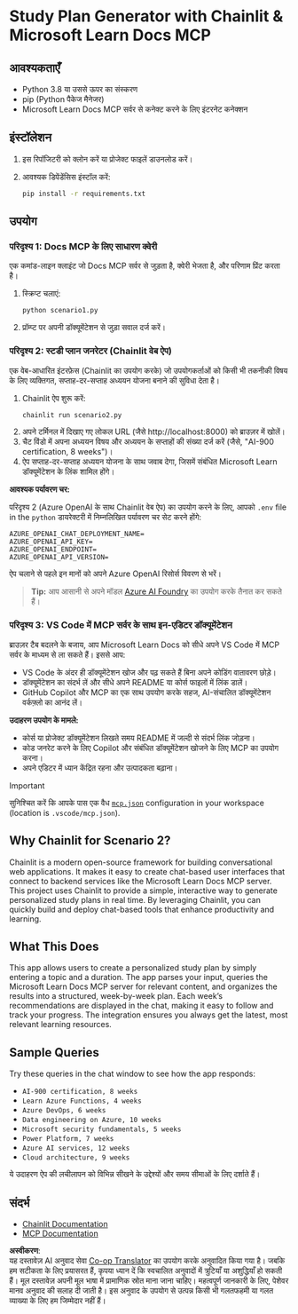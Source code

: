 <!--
CO_OP_TRANSLATOR_METADATA:
{
  "original_hash": "a05fb941810e539147fec53aaadbb6fd",
  "translation_date": "2025-06-21T14:28:02+00:00",
  "source_file": "09-CaseStudy/docs-mcp/solution/python/README.md",
  "language_code": "hi"
}
-->
# Study Plan Generator with Chainlit & Microsoft Learn Docs MCP

## आवश्यकताएँ

- Python 3.8 या उससे ऊपर का संस्करण
- pip (Python पैकेज मैनेजर)
- Microsoft Learn Docs MCP सर्वर से कनेक्ट करने के लिए इंटरनेट कनेक्शन

## इंस्टॉलेशन

1. इस रिपॉजिटरी को क्लोन करें या प्रोजेक्ट फाइलें डाउनलोड करें।
2. आवश्यक डिपेंडेंसिस इंस्टॉल करें:

   ```bash
   pip install -r requirements.txt
   ```

## उपयोग

### परिदृश्य 1: Docs MCP के लिए साधारण क्वेरी  
एक कमांड-लाइन क्लाइंट जो Docs MCP सर्वर से जुड़ता है, क्वेरी भेजता है, और परिणाम प्रिंट करता है।

1. स्क्रिप्ट चलाएं:  
   ```bash
   python scenario1.py
   ```  
2. प्रॉम्प्ट पर अपनी डॉक्यूमेंटेशन से जुड़ा सवाल दर्ज करें।

### परिदृश्य 2: स्टडी प्लान जनरेटर (Chainlit वेब ऐप)  
एक वेब-आधारित इंटरफ़ेस (Chainlit का उपयोग करके) जो उपयोगकर्ताओं को किसी भी तकनीकी विषय के लिए व्यक्तिगत, सप्ताह-दर-सप्ताह अध्ययन योजना बनाने की सुविधा देता है।

1. Chainlit ऐप शुरू करें:  
   ```bash
   chainlit run scenario2.py
   ```  
2. अपने टर्मिनल में दिखाए गए लोकल URL (जैसे http://localhost:8000) को ब्राउज़र में खोलें।  
3. चैट विंडो में अपना अध्ययन विषय और अध्ययन के सप्ताहों की संख्या दर्ज करें (जैसे, "AI-900 certification, 8 weeks")।  
4. ऐप सप्ताह-दर-सप्ताह अध्ययन योजना के साथ जवाब देगा, जिसमें संबंधित Microsoft Learn डॉक्यूमेंटेशन के लिंक शामिल होंगे।

**आवश्यक पर्यावरण चर:**  

परिदृश्य 2 (Azure OpenAI के साथ Chainlit वेब ऐप) का उपयोग करने के लिए, आपको `.env` file in the `python` डायरेक्टरी में निम्नलिखित पर्यावरण चर सेट करने होंगे:

```
AZURE_OPENAI_CHAT_DEPLOYMENT_NAME=
AZURE_OPENAI_API_KEY=
AZURE_OPENAI_ENDPOINT=
AZURE_OPENAI_API_VERSION=
```

ऐप चलाने से पहले इन मानों को अपने Azure OpenAI रिसोर्स विवरण से भरें।

> **Tip:** आप आसानी से अपने मॉडल [Azure AI Foundry](https://ai.azure.com/) का उपयोग करके तैनात कर सकते हैं।

### परिदृश्य 3: VS Code में MCP सर्वर के साथ इन-एडिटर डॉक्यूमेंटेशन  

ब्राउज़र टैब बदलने के बजाय, आप Microsoft Learn Docs को सीधे अपने VS Code में MCP सर्वर के माध्यम से ला सकते हैं। इससे आप:  
- VS Code के अंदर ही डॉक्यूमेंटेशन खोज और पढ़ सकते हैं बिना अपने कोडिंग वातावरण छोड़े।  
- डॉक्यूमेंटेशन का संदर्भ लें और सीधे अपने README या कोर्स फाइलों में लिंक डालें।  
- GitHub Copilot और MCP का एक साथ उपयोग करके सहज, AI-संचालित डॉक्यूमेंटेशन वर्कफ़्लो का आनंद लें।

**उदाहरण उपयोग के मामले:**  
- कोर्स या प्रोजेक्ट डॉक्यूमेंटेशन लिखते समय README में जल्दी से संदर्भ लिंक जोड़ना।  
- कोड जनरेट करने के लिए Copilot और संबंधित डॉक्यूमेंटेशन खोजने के लिए MCP का उपयोग करना।  
- अपने एडिटर में ध्यान केंद्रित रहना और उत्पादकता बढ़ाना।

> [!IMPORTANT]  
> सुनिश्चित करें कि आपके पास एक वैध [`mcp.json`](../../../../../../09-CaseStudy/docs-mcp/solution/scenario3/mcp.json) configuration in your workspace (location is `.vscode/mcp.json`).

## Why Chainlit for Scenario 2?

Chainlit is a modern open-source framework for building conversational web applications. It makes it easy to create chat-based user interfaces that connect to backend services like the Microsoft Learn Docs MCP server. This project uses Chainlit to provide a simple, interactive way to generate personalized study plans in real time. By leveraging Chainlit, you can quickly build and deploy chat-based tools that enhance productivity and learning.

## What This Does

This app allows users to create a personalized study plan by simply entering a topic and a duration. The app parses your input, queries the Microsoft Learn Docs MCP server for relevant content, and organizes the results into a structured, week-by-week plan. Each week’s recommendations are displayed in the chat, making it easy to follow and track your progress. The integration ensures you always get the latest, most relevant learning resources.

## Sample Queries

Try these queries in the chat window to see how the app responds:

- `AI-900 certification, 8 weeks`
- `Learn Azure Functions, 4 weeks`
- `Azure DevOps, 6 weeks`
- `Data engineering on Azure, 10 weeks`
- `Microsoft security fundamentals, 5 weeks`
- `Power Platform, 7 weeks`
- `Azure AI services, 12 weeks`
- `Cloud architecture, 9 weeks`  

ये उदाहरण ऐप की लचीलापन को विभिन्न सीखने के उद्देश्यों और समय सीमाओं के लिए दर्शाते हैं।

## संदर्भ

- [Chainlit Documentation](https://docs.chainlit.io/)  
- [MCP Documentation](https://github.com/MicrosoftDocs/mcp)

**अस्वीकरण**:  
यह दस्तावेज़ AI अनुवाद सेवा [Co-op Translator](https://github.com/Azure/co-op-translator) का उपयोग करके अनुवादित किया गया है। जबकि हम सटीकता के लिए प्रयासरत हैं, कृपया ध्यान दें कि स्वचालित अनुवादों में त्रुटियाँ या अशुद्धियाँ हो सकती हैं। मूल दस्तावेज़ अपनी मूल भाषा में प्रामाणिक स्रोत माना जाना चाहिए। महत्वपूर्ण जानकारी के लिए, पेशेवर मानव अनुवाद की सलाह दी जाती है। इस अनुवाद के उपयोग से उत्पन्न किसी भी गलतफहमी या गलत व्याख्या के लिए हम जिम्मेदार नहीं हैं।